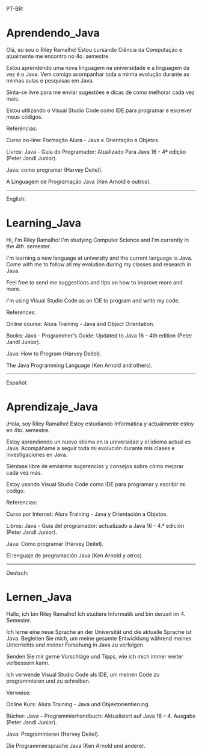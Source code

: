 PT-BR:
# Aprendendo_Java

Olá, eu sou o Riley Ramalho! Estou cursando Ciência da Computação e atualmente me encontro no 4o. semestre.

Estou aprendendo uma nova linguagem na universidade e a linguagem da vez é o Java. 
Vem comigo acompanhar toda a minha evolução durante as minhas aulas e pesquisas em Java.

Sinta-se livre para me enviar sugestões e dicas de como melhorar cada vez mais.

Estou utilizando o Visual Studio Code como IDE para programar e escrever meus códigos.

Referências:

Curso on-line:
Formação Alura - Java e Orientação a Objetos.


Livros:
Java - Guia do Programador: Atualizado Para Java 16 - 4ª edição (Peter Jandl Junior).

Java: como programar (Harvey Deitel).

A Linguagem de Programação Java (Ken Arnold e outros).

-----------------------------------------------------------------------------------------------------------------

English:

# Learning_Java

Hi, I'm Riley Ramalho! I'm studying Computer Science and I'm currently in the 4th. semester.

I'm learning a new language at university and the current language is Java.
Come with me to follow all my evolution during my classes and research in Java.

Feel free to send me suggestions and tips on how to improve more and more.

I'm using Visual Studio Code as an IDE to program and write my code.

References:

Online course:
Alura Training - Java and Object Orientation.


Books:
Java - Programmer's Guide: Updated to Java 16 - 4th edition (Peter Jandl Junior).

Java: How to Program (Harvey Deitel).

The Java Programming Language (Ken Arnold and others).

-----------------------------------------------------------------------------------------------------------------

Español:

# Aprendizaje_Java

¡Hola, soy Riley Ramalho! Estoy estudiando Informática y actualmente estoy en 4to. semestre.

Estoy aprendiendo un nuevo idioma en la universidad y el idioma actual es Java.
Acompáñame a seguir toda mi evolución durante mis clases e investigaciones en Java.

Siéntase libre de enviarme sugerencias y consejos sobre cómo mejorar cada vez más.

Estoy usando Visual Studio Code como IDE para programar y escribir mi código.

Referencias:

Curso por Internet:
Alura Training - Java y Orientación a Objetos.


Libros:
Java - Guía del programador: actualizado a Java 16 - 4.ª edición (Peter Jandl Junior).

Java: Cómo programar (Harvey Deitel).

El lenguaje de programación Java (Ken Arnold y otros).

-----------------------------------------------------------------------------------------------------------------

Deutsch:

# Lernen_Java

Hallo, ich bin Riley Ramalho! Ich studiere Informatik und bin derzeit im 4. Semester.

Ich lerne eine neue Sprache an der Universität und die aktuelle Sprache ist Java.
Begleiten Sie mich, um meine gesamte Entwicklung während meines Unterrichts und meiner Forschung in Java zu verfolgen.

Senden Sie mir gerne Vorschläge und Tipps, wie ich mich immer weiter verbessern kann.

Ich verwende Visual Studio Code als IDE, um meinen Code zu programmieren und zu schreiben.

Verweise:

Online Kurs:
Alura Training - Java und Objektorientierung.


Bücher:
Java – Programmierhandbuch: Aktualisiert auf Java 16 – 4. Ausgabe (Peter Jandl Junior).

Java: Programmieren (Harvey Deitel).

Die Programmiersprache Java (Ken Arnold und andere).
